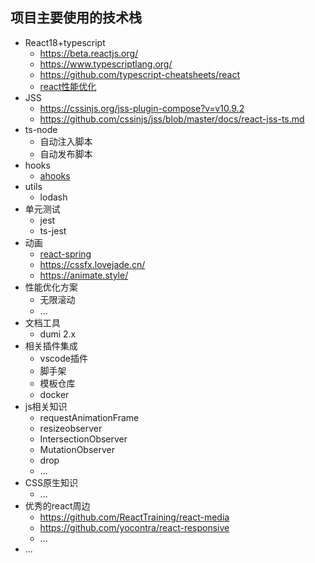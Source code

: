## 项目主要使用的技术栈 
- React18+typescript
  - https://beta.reactjs.org/
  - https://www.typescriptlang.org/
  - https://github.com/typescript-cheatsheets/react
  - [react性能优化](http://wangxince.site/my-demo-markdown/project/react_optimization/react-optimization)
- JSS
  - https://cssinjs.org/jss-plugin-compose?v=v10.9.2
  - https://github.com/cssinjs/jss/blob/master/docs/react-jss-ts.md
- ts-node
  - 自动注入脚本
  - 自动发布脚本
- hooks
  - [ahooks](https://ahooks.js.org/zh-CN/guide/)
- utils
  - lodash
- 单元测试
  - jest
  - ts-jest
- 动画
  - [react-spring](https://react-spring.dev/components/trail#trail)
  - https://cssfx.lovejade.cn/
  - https://animate.style/
- 性能优化方案
  - 无限滚动
  - ...
- 文档工具
  - dumi 2.x
- 相关插件集成
  - vscode插件
  - 脚手架
  - 模板仓库
  - docker
- js相关知识
  - requestAnimationFrame
  - resizeobserver
  - IntersectionObserver
  - MutationObserver
  - drop
  - ...
- CSS原生知识
  - ...
- 优秀的react周边
  - https://github.com/ReactTraining/react-media
  - https://github.com/yocontra/react-responsive
  - ...
- ...
